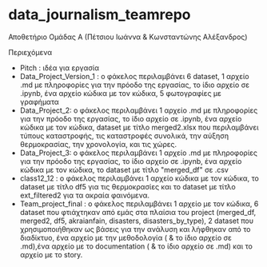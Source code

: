 # data_journalism_teamrepo
Αποθετήριο Ομάδας Α (Πέτσιου Ιωάννα &amp; Κωνσταντώνης Αλέξανδρος)

Περιεχόμενα

- Pitch : ιδέα για εργασία
- Data_Project_Version_1 : ο φάκελος περιλαμβάνει 6 dataset, 1 αρχείο .md με πληροφορίες για την πρόοδο της εργασίας, το ίδιο αρχείο σε .ipynb, ένα αρχείο κώδικα με τον κώδικα, 5 φωτογραφίες με γραφήματα
- Data_Project_2:  ο φάκελος περιλαμβάνει 1 αρχείο .md με πληροφορίες για την πρόοδο της εργασίας, το ίδιο αρχείο σε .ipynb, ένα αρχείο κώδικα με τον κώδικα, dataset με τίτλο merged2.xlsx που περιλαμβάνει τύπους καταστροφής, τις καταστροφές συνολικά, την αύξηση θερμοκρασίας, την χρονολογία, και τις χώρες.
- Data_Project_3:  ο φάκελος περιλαμβάνει 1 αρχείο .md με πληροφορίες για την πρόοδο της εργασίας, το ίδιο αρχείο σε .ipynb, ένα αρχείο κώδικα με τον κώδικα, το dataset με τίτλο "merged_df" σε .csv
- class12_12 : ο φάκελος περιλαμβάνει 1 αρχείο κώδικα με τον κώδικα, το dataset με τίτλο df5 για τις θερμοκρασίες και το dataset με τίτλο ext_filtered2 για τα ακραία φαινόμενα.
- Team_project_final : ο φάκελος περιλαμβάνει 1 αρχείο με τον κώδικα, 6 dataset που φτιάχτηκαν από εμάς στα πλαίσια του project (merged_df, merged2, df5, akraianfain, disasters, disasters_by_type), 2 dataset που χρησιμοποιήθηκαν ως βάσεις για την ανάλυση και λήφθηκαν από το διαδίκτυο, ένα αρχείο με την μεθοδολογία ( & το ίδιο αρχείο σε .md),ένα αρχείο με το documentation ( & το ίδιο αρχείο σε .md) και το αρχείο με το story.

